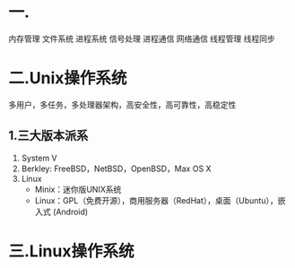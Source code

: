 # 一.
内存管理
文件系统
进程系统
信号处理
进程通信
网络通信
线程管理
线程同步

# 二.Unix操作系统  
多用户，多任务，多处理器架构，高安全性，高可靠性，高稳定性  

## 1.三大版本派系  

1. System V
2. Berkley: FreeBSD，NetBSD，OpenBSD，Max OS X
3. Linux     
    * Minix：迷你版UNIX系统
    * Linux：GPL（免费开源），商用服务器（RedHat），桌面（Ubuntu），嵌入式  (Android)  

# 三.Linux操作系统  
